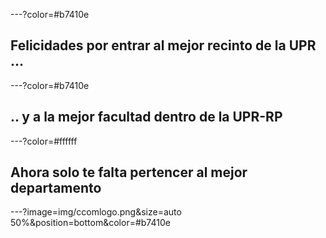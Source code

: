 ---?color=#b7410e


## Felicidades por entrar al mejor recinto de la UPR ... 


---?color=#b7410e

## .. y a la mejor facultad dentro de la UPR-RP

---?color=#ffffff

## Ahora solo te falta pertencer al mejor departamento

---?image=img/ccomlogo.png&size=auto 50%&position=bottom&color=#b7410e

